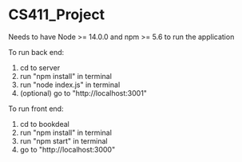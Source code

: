 # CS411_Project

Needs to have Node >= 14.0.0 and npm >= 5.6 to run the application

To run back end:
1. cd to server
2. run "npm install" in terminal
3. run "node index.js" in terminal
4. (optional) go to  "http://localhost:3001"

To run front end:
1. cd to bookdeal
2. run "npm install" in terminal
3. run "npm start" in terminal
4. go to "http://localhost:3000"


